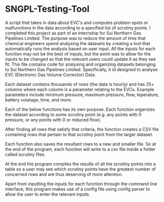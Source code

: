 # SNGPL-Testing-Tool
A script that takes in data about EVC's and computes problem spots or malfunctions in the data according to a specified list of scrutiny points.
I completed this project as part of an internship for Sui Northern Gas Pipelines Limited. The purpose was to reduce the amount of time that chemical engineers spend analysing the datasets by creating a tool that automatically runs the analysis based on user input.
All the inputs for each function may not be the best of inputs, but the point was to allow for the inputs to be changed so that the relevant users could update it as they see fit.
This file contains code for analysing and organizing datasets belonging to Sui Northern Gas Pipelines Limited. Specifically, it id designed to analyse EVC (Electronic Gas Volume Corrector) Data.

Each dataset contains thousands of rows (the data is hourly) and has 25+ columns where each column is a parameter relating to the EVCs. Example parameters include minimum pressure, maximum pressure, flow, teperature, battery volatage, time, and more.

Each of the below functions has its own purpose. Each function organizes the dataset according to some scrutiny point (e.g. any points with 0 pressure, or any points with 0 or reduced flow).

After finding all rows that satisfy that criteria, the function creates a CSV file containing rows that pertain to that scrutiny point from the larger dataset.

Each function also saves the resultant rows to a new and smaller file. So at the end of the program, each function will write to a csv file inside a folder called scrutiny files.

At the end the program compiles the results of all the scrutiny points into a table so a user may see which scrutiny points have the greatest number of concerned rows and are thus deserving of more attention.

Apart from inputting the inputs for each function through the command line interface, this program makes use of a config file using config parser to allow the user to enter the relevant inputs.
